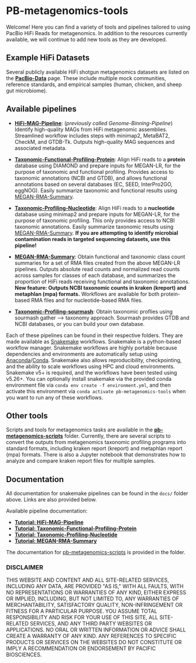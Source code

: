 # PB-metagenomics-tools

Welcome! Here you can find a variety of tools and pipelines tailored to using PacBio HiFi Reads for metagenomics. In addition to the resources currently available, we will continue to add new tools as they are developed.

## Example HiFi Datasets

Several publicly available HiFi shotgun metagenomics datasets are listed on the   [**PacBio-Data**](https://github.com/PacificBiosciences/pb-metagenomics-tools/blob/master/docs/PacBio-Data.md) page. These include multiple mock communities, reference standards, and empirical samples (human, chicken, and sheep gut microbiome).

## Available pipelines

+ [**HiFi-MAG-Pipeline**](https://github.com/PacificBiosciences/pb-metagenomics-tools/tree/master/HiFi-MAG-Pipeline): (*previously called Genome-Binning-Pipeline*) Identify high-quality MAGs from HiFi metagenomic assemblies. Streamlined workflow includes steps with minimap2, MetaBAT2, CheckM, and GTDB-Tk. Outputs high-quality MAG sequences and associated metadata. 

+ [**Taxonomic-Functional-Profiling-Protein**](https://github.com/PacificBiosciences/pb-metagenomics-tools/tree/master/Taxonomic-Functional-Profiling-Protein): Align HiFi reads to a **protein** database using DIAMOND and prepare inputs for MEGAN-LR, for the purpose of taxonomic and functional profiling. Provides access to taxonomic annotations (NCBI and GTDB), and allows functional annotations based on several databases (EC, SEED, InterPro2GO, eggNOG). Easily summarize taxonomic and functional results using [MEGAN-RMA-Summary](https://github.com/PacificBiosciences/pb-metagenomics-tools/tree/master/MEGAN-RMA-summary).

+ [**Taxonomic-Profiling-Nucleotide**](https://github.com/PacificBiosciences/pb-metagenomics-tools/tree/master/Taxonomic-Profiling-Nucleotide): Align HiFi reads to a **nucleotide** database using minimap2 and prepare inputs for MEGAN-LR, for the purpose of taxonomic profiling. This only provides access to NCBI taxonomic annotations. Easily summarize taxonomic results using [MEGAN-RMA-Summary](https://github.com/PacificBiosciences/pb-metagenomics-tools/tree/master/MEGAN-RMA-summary). **If you are attempting to identify microbial contamination reads in targeted sequencing datasets, use this pipeline!** 

+ [**MEGAN-RMA-Summary**](https://github.com/PacificBiosciences/pb-metagenomics-tools/tree/master/MEGAN-RMA-summary): Obtain functional and taxonomic class count summaries for a set of RMA files created from the above MEGAN-LR pipelines. Outputs absolute read counts and normalized read counts across samples for classes of each database, and summarizes the proportion of HiFi reads receiving functional and taxonomic annotations. **New feature: Outputs NCBI taxonomic counts in kraken (kreport) and metaphlan (mpa) formats.** Workflows are available for both protein-based RMA files and for nucleotide-based RMA files. 

+ [**Taxonomic-Profiling-sourmash**](https://github.com/PacificBiosciences/pb-metagenomics-tools/tree/master/Taxonomic-Profiling-sourmash): Obtain taxonomic proflies using sourmash gather --> taxonomy approach. Sourmash provides GTDB and NCBI databases, or you can build your own database.

Each of these pipelines can be found in their respective folders. They are made available as [Snakemake](https://snakemake.readthedocs.io/en/stable/index.html) workflows. Snakemake is a python-based workflow manager. Snakemake workflows are highly portable because dependencies and environments are automatically setup using [Anaconda](https://docs.anaconda.com/anaconda/)/[Conda](https://docs.conda.io/projects/conda/en/latest/index.html). Snakemake also allows reproducibility, checkpointing, and the ability to scale workflows using HPC and cloud environments. Snakemake v5+ is required, and the workflows have been tested using v5.26+. You can optionally install snakemake via the provided conda environment file via `conda env create -f environment.yml`, and then activate this environment via `conda activate pb-metagenomics-tools` when you want to run any of these workflows.

## Other tools

Scripts and tools for metagenomics tasks are available in the [**pb-metagenomics-scripts**](https://github.com/PacificBiosciences/pb-metagenomics-tools/tree/master/pb-metagenomics-scripts) folder. Currently, there are several scripts to convert the outputs from metagenomics taxonomic profiling programs into standard formats, including kraken report (kreport) and metaphlan report (mpa) formats. There is also a Jupyter notebook that demonstrates how to analyze and compare kraken report files for multiple samples.

## Documentation 

All documentation for snakemake pipelines can be found in the `docs/` folder above. Links are also provided below.

Available pipeline documentation: 
- [**Tutorial: HiFi-MAG-Pipeline**](https://github.com/PacificBiosciences/pb-metagenomics-tools/blob/master/docs/Tutorial-HiFi-MAG-Pipeline.md)
- [**Tutorial: Taxonomic-Functional-Profiling-Protein**](https://github.com/PacificBiosciences/pb-metagenomics-tools/blob/master/docs/Tutorial-Taxonomic-Functional-Profiling-Protein.md)
- [**Tutorial: Taxonomic-Profiling-Nucleotide**](https://github.com/PacificBiosciences/pb-metagenomics-tools/blob/master/docs/Tutorial-Taxonomic-Profiling-Nucleotide.md)
- [**Tutorial: MEGAN-RMA-Summary**](https://github.com/PacificBiosciences/pb-metagenomics-tools/blob/master/docs/Tutorial-MEGAN-RMA-summary.md)

The documentation for [pb-metagenomics-scripts](https://github.com/PacificBiosciences/pb-metagenomics-tools/tree/master/pb-metagenomics-scripts) is provided in the folder.



### DISCLAIMER
THIS WEBSITE AND CONTENT AND ALL SITE-RELATED SERVICES, INCLUDING ANY DATA, ARE PROVIDED "AS IS," WITH ALL FAULTS, WITH NO REPRESENTATIONS OR WARRANTIES OF ANY KIND, EITHER EXPRESS OR IMPLIED, INCLUDING, BUT NOT LIMITED TO, ANY WARRANTIES OF MERCHANTABILITY, SATISFACTORY QUALITY, NON-INFRINGEMENT OR FITNESS FOR A PARTICULAR PURPOSE. YOU ASSUME TOTAL RESPONSIBILITY AND RISK FOR YOUR USE OF THIS SITE, ALL SITE-RELATED SERVICES, AND ANY THIRD PARTY WEBSITES OR APPLICATIONS. NO ORAL OR WRITTEN INFORMATION OR ADVICE SHALL CREATE A WARRANTY OF ANY KIND. ANY REFERENCES TO SPECIFIC PRODUCTS OR SERVICES ON THE WEBSITES DO NOT CONSTITUTE OR IMPLY A RECOMMENDATION OR ENDORSEMENT BY PACIFIC BIOSCIENCES.
